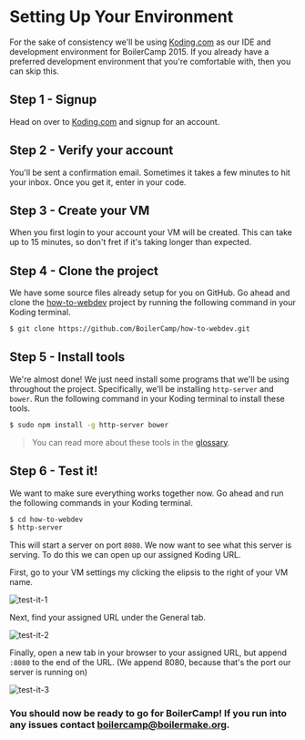 Setting Up Your Environment
===========================

For the sake of consistency we'll be using [Koding.com](https://koding.com) as
our IDE and development environment for BoilerCamp 2015. If you already have a
preferred development environment that you're comfortable with, then you can skip
this.

## Step 1 - Signup

Head on over to [Koding.com](https://koding.com) and signup for an account.

## Step 2 - Verify your account

You'll be sent a confirmation email. Sometimes it takes a few minutes to hit your
inbox. Once you get it, enter in your code.

## Step 3 - Create your VM

When you first login to your account your VM will be created. This can take up
to 15 minutes, so don't fret if it's taking longer than expected.

## Step 4 - Clone the project

We have some source files already setup for you on GitHub. Go ahead and clone the
[how-to-webdev](https://github.com/BoilerCamp/how-to-webdev) project by running
the following command in your Koding terminal.

```bash
$ git clone https://github.com/BoilerCamp/how-to-webdev.git
```

## Step 5 - Install tools

We're almost done! We just need install some programs that we'll be using throughout
the project. Specifically, we'll be installing `http-server` and `bower`. Run
the following command in your Koding terminal to install these tools.

```bash
$ sudo npm install -g http-server bower
```

> You can read more about these tools in the [glossary](http://boilercamp.github.io/how-to-webdev/docs/Glossary.html).

## Step 6 - Test it!

We want to make sure everything works together now. Go ahead and run the following
commands in your Koding terminal.

```bash
$ cd how-to-webdev
$ http-server
```

This will start a server on port `8080`. We now want to see what this server is
serving. To do this we can open up our assigned Koding URL.

First, go to your VM settings my clicking the elipsis to the right of your VM name.

![test-it-1](https://raw.githubusercontent.com/BoilerCamp/how-to-webdev/master/docs/assets/img/test-it-1.png)

Next, find your assigned URL under the General tab.

![test-it-2](https://raw.githubusercontent.com/BoilerCamp/how-to-webdev/master/docs/assets/img/test-it-2.png)

Finally, open a new tab in your browser to your assigned URL, but append `:8080`
to the end of the URL. (We append 8080, because that's the port our server is 
running on)

![test-it-3](https://raw.githubusercontent.com/BoilerCamp/how-to-webdev/master/docs/assets/img/test-it-3.png)

### You should now be ready to go for BoilerCamp! If you run into any issues contact [boilercamp@boilermake.org](mailto:boilercamp@boilermake.org).
